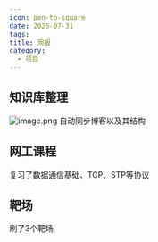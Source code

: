 ```yaml
---
icon: pen-to-square
date: 2025-07-31
tags: 
title: 周报
category:
  - 项目
---
```

## 知识库整理
![image.png](https://cdn.jsdelivr.net/gh/fakeppa/blog-img/20250801202239.png)
自动同步博客以及其结构
## 网工课程
复习了数据通信基础、TCP、STP等协议

## 靶场
刷了3个靶场